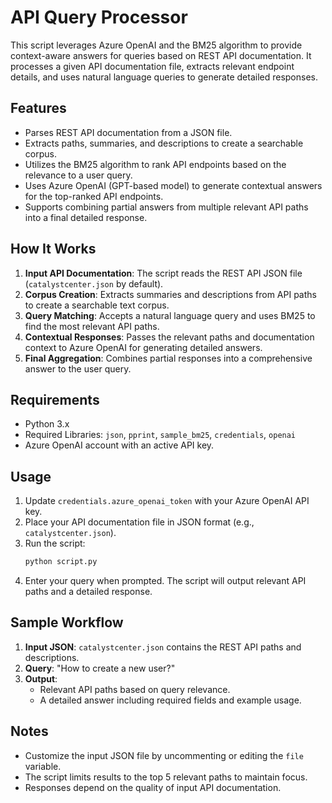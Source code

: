 
# API Query Processor

This script leverages Azure OpenAI and the BM25 algorithm to provide context-aware answers for queries based on REST API documentation. It processes a given API documentation file, extracts relevant endpoint details, and uses natural language queries to generate detailed responses.

## Features
- Parses REST API documentation from a JSON file.
- Extracts paths, summaries, and descriptions to create a searchable corpus.
- Utilizes the BM25 algorithm to rank API endpoints based on the relevance to a user query.
- Uses Azure OpenAI (GPT-based model) to generate contextual answers for the top-ranked API endpoints.
- Supports combining partial answers from multiple relevant API paths into a final detailed response.

## How It Works
1. **Input API Documentation**: The script reads the REST API JSON file (`catalystcenter.json` by default).
2. **Corpus Creation**: Extracts summaries and descriptions from API paths to create a searchable text corpus.
3. **Query Matching**: Accepts a natural language query and uses BM25 to find the most relevant API paths.
4. **Contextual Responses**: Passes the relevant paths and documentation context to Azure OpenAI for generating detailed answers.
5. **Final Aggregation**: Combines partial responses into a comprehensive answer to the user query.

## Requirements
- Python 3.x
- Required Libraries: `json`, `pprint`, `sample_bm25`, `credentials`, `openai`
- Azure OpenAI account with an active API key.

## Usage
1. Update `credentials.azure_openai_token` with your Azure OpenAI API key.
2. Place your API documentation file in JSON format (e.g., `catalystcenter.json`).
3. Run the script:
   ```bash
   python script.py
   ```
4. Enter your query when prompted. The script will output relevant API paths and a detailed response.

## Sample Workflow
1. **Input JSON**: `catalystcenter.json` contains the REST API paths and descriptions.
2. **Query**: "How to create a new user?"
3. **Output**:
   - Relevant API paths based on query relevance.
   - A detailed answer including required fields and example usage.

## Notes
- Customize the input JSON file by uncommenting or editing the `file` variable.
- The script limits results to the top 5 relevant paths to maintain focus.
- Responses depend on the quality of input API documentation.
